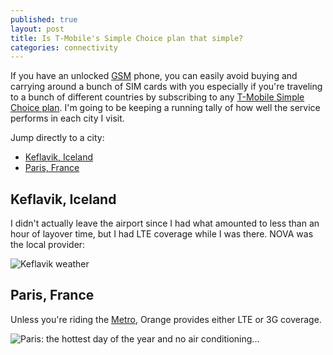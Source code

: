 ```yaml
---
published: true
layout: post
title: Is T-Mobile's Simple Choice plan that simple?
categories: connectivity
---
```

If you have an unlocked [GSM][gsm] phone, you can easily avoid buying and carrying around a bunch of SIM cards with you especially if you're traveling to a bunch of different countries by subscribing to any [T-Mobile Simple Choice plan][tmobile-plans]. I'm going to be keeping a running tally of how well the service performs in each city I visit.

<!--more-->

Jump directly to a city:

- [Keflavik, Iceland](#keflavi-iceland)
- [Paris, France](#paris-france)

## Keflavik, Iceland

I didn't actually leave the airport since I had what amounted to less than an hour of layover time, but I had LTE coverage while I was there. NOVA was the local provider:

![Keflavik weather]({{site.baseurl}}/images/tmobile/iceland-keflavik.jpeg)

## Paris, France

Unless you're riding the [Metro][paris-metro], Orange provides either LTE or 3G coverage.

![Paris: the hottest day of the year and no air conditioning...]({{site.baseurl}}/images/tmobile/france-paris.jpeg)

[gsm]: https://en.m.wikipedia.org/wiki/GSM
[paris-metro]: https://en.m.wikipedia.org/wiki/Paris_M%C3%A9tro
[tmobile-plans]: http://www.t-mobile.com/cell-phone-plans.html